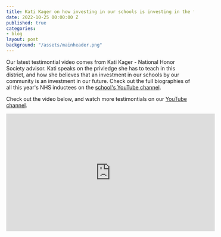 ```yaml
---
title: Kati Kager on how investing in our schools is investing in the future
date: 2022-10-25 00:00:00 Z
published: true
categories:
- blog
layout: post
background: "/assets/mainheader.png"
---
```


Our latest testimontial video comes from Kati Kager - National Honor Society advisor. Kati speaks on the privledge she has to teach in this district, and how she believes that an investment in our schools by our community is an investment in our future. Check out the full biographies of all this year's NHS inductees on the [school's YouTube channel](https://youtu.be/xUISILxeswU).

Check out the video below, and watch more testimontials on our [YouTube channel](https://youtube.com/playlist?list=PLw3SLzv82EP5vuMuLunDiSaYjV7s94c1i).

<iframe width="560" height="315" src="https://www.youtube.com/embed/sMXc9Jgm3Ds" title="YouTube video player" frameborder="0" allow="accelerometer; autoplay; clipboard-write; encrypted-media; gyroscope; picture-in-picture" allowfullscreen></iframe>
